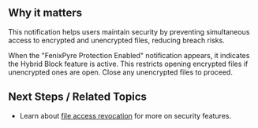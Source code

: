
## Why it matters
This notification helps users maintain security by preventing simultaneous access to encrypted and unencrypted files, reducing breach risks.

When the "FenixPyre Protection Enabled" notification appears, it indicates the Hybrid Block feature is active. This restricts opening encrypted files if unencrypted ones are open. Close any unencrypted files to proceed.

<!-- IMG: ./media/05-user-guide/protection-notification.png | Alt: Protection enabled notification screenshot -->

## Next Steps / Related Topics
- Learn about [file access revocation](/05-user-guide/file-access-revoked) for more on security features.